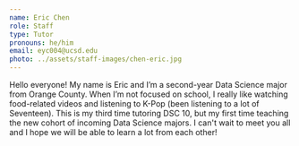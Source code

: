 ```yaml
---
name: Eric Chen
role: Staff
type: Tutor
pronouns: he/him
email: eyc004@ucsd.edu
photo: ../assets/staff-images/chen-eric.jpg
---
```

Hello everyone! My name is Eric and I’m a second-year Data Science major from Orange County. When I’m not focused on school, I really like watching food-related videos and listening to K-Pop (been listening to a lot of Seventeen). This is my third time tutoring DSC 10, but my first time teaching the new cohort of incoming Data Science majors. I can't wait to meet you all and I hope we will be able to learn a lot from each other!